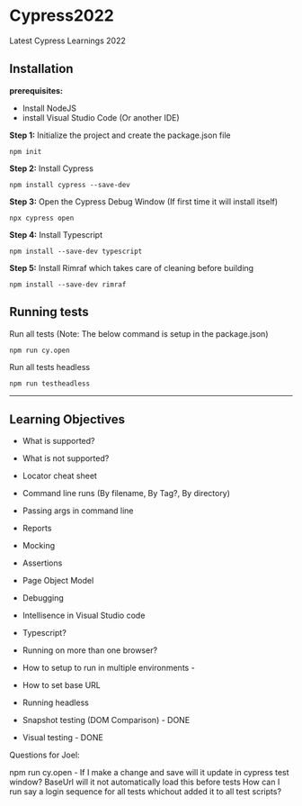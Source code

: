 # Cypress2022
Latest Cypress Learnings 2022



## Installation

**prerequisites:**
- Install NodeJS 
- install Visual Studio Code (Or another IDE)

**Step 1:**
Initialize the project and create the package.json file
```
npm init
```
**Step 2:**
Install Cypress
```
npm install cypress --save-dev
```
**Step 3:**
Open the Cypress Debug Window (If first time it will install itself)
```
npx cypress open
```
**Step 4:**
Install Typescript
```
npm install --save-dev typescript
```
**Step 5:**
Install Rimraf which takes care of cleaning before building
```
npm install --save-dev rimraf
```

## Running tests

Run all tests (Note: The below command is setup in the package.json)
```
npm run cy.open
```
Run all tests headless
```
npm run testheadless
```

-----------------------------------------------------------------------------

## Learning Objectives

- What is supported?
- What is not supported?

- Locator cheat sheet
- Command line runs (By filename, By Tag?, By directory)
- Passing args in command line
- Reports
- Mocking
- Assertions
- Page Object Model
- Debugging
- Intellisence in Visual Studio code
- Typescript?
- Running on more than one browser?
- How to setup to run in multiple environments - 
- How to set base URL
- Running headless
- Snapshot testing (DOM Comparison) - DONE
- Visual testing - DONE

Questions for Joel:

npm run cy.open - If I make a change and save will it update in cypress test window?
BaseUrl will it not automatically load this before tests
How can I run say a login sequence for all tests whichout added it to all test scripts?

